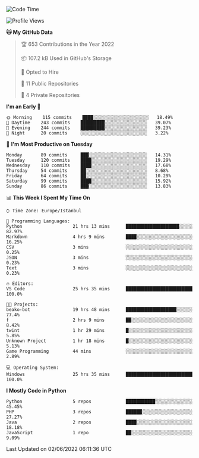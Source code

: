 <!--START_SECTION:waka-->
![Code Time](http://img.shields.io/badge/Code%20Time-263%20hrs%2026%20mins-blue)

![Profile Views](http://img.shields.io/badge/Profile%20Views-0-blue)

**🐱 My GitHub Data** 

> 🏆 653 Contributions in the Year 2022
 > 
> 📦 107.2 kB Used in GitHub's Storage 
 > 
> 💼 Opted to Hire
 > 
> 📜 11 Public Repositories 
 > 
> 🔑 4 Private Repositories  
 > 
**I'm an Early 🐤** 

```text
🌞 Morning    115 commits    ████░░░░░░░░░░░░░░░░░░░░░   18.49% 
🌆 Daytime    243 commits    █████████░░░░░░░░░░░░░░░░   39.07% 
🌃 Evening    244 commits    █████████░░░░░░░░░░░░░░░░   39.23% 
🌙 Night      20 commits     ░░░░░░░░░░░░░░░░░░░░░░░░░   3.22%

```
📅 **I'm Most Productive on Tuesday** 

```text
Monday       89 commits     ███░░░░░░░░░░░░░░░░░░░░░░   14.31% 
Tuesday      120 commits    ████░░░░░░░░░░░░░░░░░░░░░   19.29% 
Wednesday    110 commits    ████░░░░░░░░░░░░░░░░░░░░░   17.68% 
Thursday     54 commits     ██░░░░░░░░░░░░░░░░░░░░░░░   8.68% 
Friday       64 commits     ██░░░░░░░░░░░░░░░░░░░░░░░   10.29% 
Saturday     99 commits     ████░░░░░░░░░░░░░░░░░░░░░   15.92% 
Sunday       86 commits     ███░░░░░░░░░░░░░░░░░░░░░░   13.83%

```


📊 **This Week I Spent My Time On** 

```text
⌚︎ Time Zone: Europe/Istanbul

💬 Programming Languages: 
Python                   21 hrs 13 mins      ████████████████████░░░░░   82.97% 
Markdown                 4 hrs 9 mins        ████░░░░░░░░░░░░░░░░░░░░░   16.25% 
CSV                      3 mins              ░░░░░░░░░░░░░░░░░░░░░░░░░   0.25% 
JSON                     3 mins              ░░░░░░░░░░░░░░░░░░░░░░░░░   0.23% 
Text                     3 mins              ░░░░░░░░░░░░░░░░░░░░░░░░░   0.23%

🔥 Editors: 
VS Code                  25 hrs 35 mins      █████████████████████████   100.0%

🐱‍💻 Projects: 
beako-bot                19 hrs 48 mins      ███████████████████░░░░░░   77.4% 
f                        2 hrs 9 mins        ██░░░░░░░░░░░░░░░░░░░░░░░   8.42% 
twint                    1 hr 29 mins        █░░░░░░░░░░░░░░░░░░░░░░░░   5.85% 
Unknown Project          1 hr 18 mins        █░░░░░░░░░░░░░░░░░░░░░░░░   5.13% 
Game Programming         44 mins             ░░░░░░░░░░░░░░░░░░░░░░░░░   2.89%

💻 Operating System: 
Windows                  25 hrs 35 mins      █████████████████████████   100.0%

```

**I Mostly Code in Python** 

```text
Python                   5 repos             ███████████░░░░░░░░░░░░░░   45.45% 
PHP                      3 repos             ██████░░░░░░░░░░░░░░░░░░░   27.27% 
Java                     2 repos             ████░░░░░░░░░░░░░░░░░░░░░   18.18% 
JavaScript               1 repo              ██░░░░░░░░░░░░░░░░░░░░░░░   9.09%

```



 Last Updated on 02/06/2022 06:11:36 UTC
<!--END_SECTION:waka-->

<!--
**3nws/3nws** is a ✨ _special_ ✨ repository because its `README.md` (this file) appears on your GitHub profile.

Here are some ideas to get you started:

- 🔭 I’m currently working on ...
- 🌱 I’m currently learning ...
- 👯 I’m looking to collaborate on ...
- 🤔 I’m looking for help with ...
- 💬 Ask me about ...
- 📫 How to reach me: ...
- 😄 Pronouns: ...
- ⚡ Fun fact: ...
-->
